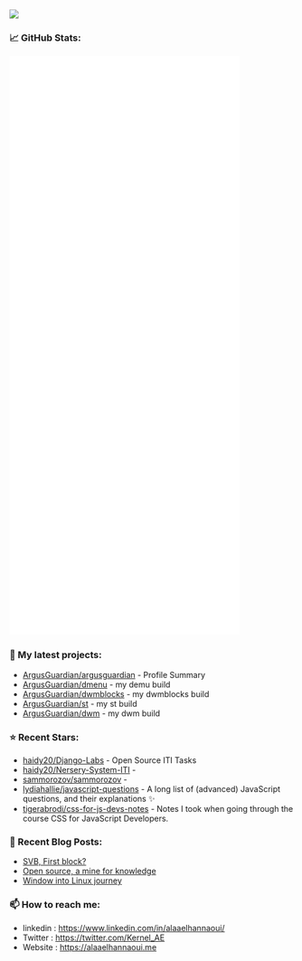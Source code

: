 <img align="center" src="https://media1.giphy.com/media/13HgwGsXF0aiGY/giphy.gif" />

### 📈 GitHub Stats:

<p align="left"><img src="https://raw.githubusercontent.com/Argusguardian/argusguardian/main/github-metrics.svg" /></p>

### 🌱 My latest projects:

- [ArgusGuardian/argusguardian](https://github.com/ArgusGuardian/argusguardian) - Profile Summary
- [ArgusGuardian/dmenu](https://github.com/ArgusGuardian/dmenu) - my demu build
- [ArgusGuardian/dwmblocks](https://github.com/ArgusGuardian/dwmblocks) - my dwmblocks build
- [ArgusGuardian/st](https://github.com/ArgusGuardian/st) - my st build
- [ArgusGuardian/dwm](https://github.com/ArgusGuardian/dwm) - my dwm build
### ⭐ Recent Stars:

- [haidy20/Django-Labs](https://github.com/haidy20/Django-Labs) - Open Source ITI Tasks
- [haidy20/Nersery-System-ITI](https://github.com/haidy20/Nersery-System-ITI) - 
- [sammorozov/sammorozov](https://github.com/sammorozov/sammorozov) - 
- [lydiahallie/javascript-questions](https://github.com/lydiahallie/javascript-questions) - A long list of (advanced) JavaScript questions, and their explanations :sparkles:  
- [tigerabrodi/css-for-js-devs-notes](https://github.com/tigerabrodi/css-for-js-devs-notes) - Notes I took when going through the course CSS for JavaScript Developers.
### 📰 Recent Blog Posts:

- [SVB, First block?](https://alaaelhannaoui.me/blog/svb-collapse/)
- [Open source, a mine for knowledge](https://alaaelhannaoui.me/blog/open-source/)
- [Window into Linux journey](https://alaaelhannaoui.me/blog/window-to-linux/)

### 📫 How to reach me:

- linkedin : <https://www.linkedin.com/in/alaaelhannaoui/>
- Twitter : <https://twitter.com/Kernel_AE>
- Website : <https://alaaelhannaoui.me>
